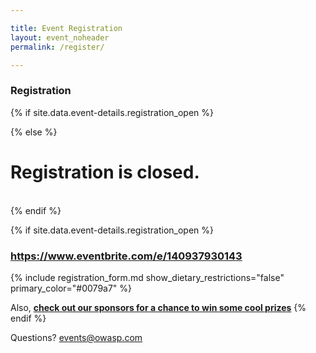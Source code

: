 ```yaml
---

title: Event Registration
layout: event_noheader
permalink: /register/

---
```


### Registration 
{% if site.data.event-details.registration_open %}

{% else %}
<br>
# Registration is closed.
<br>
{% endif %}

{% if site.data.event-details.registration_open %}
### https://www.eventbrite.com/e/140937930143
 
{% include registration_form.md show_dietary_restrictions="false" primary_color="#0079a7" %}

Also, **[check out our sponsors for a chance to win some cool prizes](/sponsors/swag/)**
{% endif %}


Questions? [events@owasp.com](mailto:events@owasp.com?subject=Training%20Event%20Inquiry)
